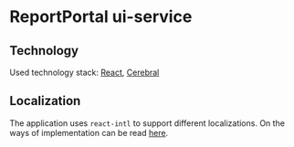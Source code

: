 # ReportPortal ui-service
## Technology
Used technology stack: [React](https://reactjs.org/), [Cerebral](https://cerebraljs.com/)


## Localization

The application uses `react-intl` to support different localizations. On the ways of implementation can be read [here](https://github.com/yahoo/react-intl/wiki).
